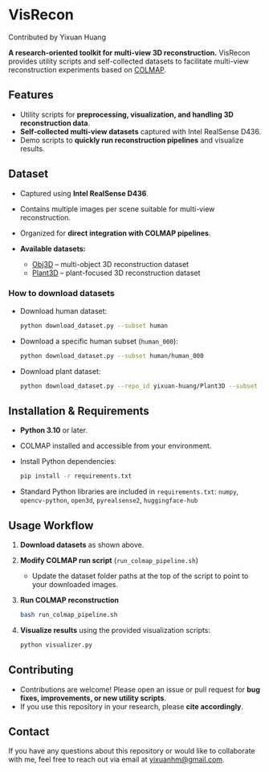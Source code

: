# VisRecon

Contributed by Yixuan Huang

**A research-oriented toolkit for multi-view 3D reconstruction.**
VisRecon provides utility scripts and self-collected datasets to facilitate multi-view reconstruction experiments based on [COLMAP](https://colmap.github.io/).

## Features

* Utility scripts for **preprocessing, visualization, and handling 3D reconstruction data**.
* **Self-collected multi-view datasets** captured with Intel RealSense D436.
* Demo scripts to **quickly run reconstruction pipelines** and visualize results.

## Dataset

* Captured using **Intel RealSense D436**.
* Contains multiple images per scene suitable for multi-view reconstruction.
* Organized for **direct integration with COLMAP pipelines**.
* **Available datasets:**

  * [Obj3D](https://huggingface.co/datasets/yixuan-huang/Obj3D) – multi-object 3D reconstruction dataset
  * [Plant3D](https://huggingface.co/datasets/yixuan-huang/Plant3D) – plant-focused 3D reconstruction dataset

### How to download datasets

* Download human dataset:

  ```bash
  python download_dataset.py --subset human
  ```
* Download a specific human subset (`human_000`):

  ```bash
  python download_dataset.py --subset human/human_000
  ```
* Download plant dataset:

  ```bash
  python download_dataset.py --repo_id yixuan-huang/Plant3D --subset Plant
  ```

## Installation & Requirements

* **Python 3.10** or later.
* COLMAP installed and accessible from your environment.
* Install Python dependencies:

  ```bash
  pip install -r requirements.txt
  ```
* Standard Python libraries are included in `requirements.txt`: `numpy`, `opencv-python`, `open3d`, `pyrealsense2`, `huggingface-hub`

## Usage Workflow

1. **Download datasets** as shown above.

2. **Modify COLMAP run script** (`run_colmap_pipeline.sh`)

   * Update the dataset folder paths at the top of the script to point to your downloaded images.

3. **Run COLMAP reconstruction**

   ```bash
   bash run_colmap_pipeline.sh
   ```

4. **Visualize results** using the provided visualization scripts:

   ```bash
   python visualizer.py
   ```

## Contributing

* Contributions are welcome! Please open an issue or pull request for **bug fixes, improvements, or new utility scripts**.
* If you use this repository in your research, please **cite accordingly**.

## Contact

If you have any questions about this repository or would like to collaborate with me, feel free to reach out via email at yixuanhm@gmail.com.
